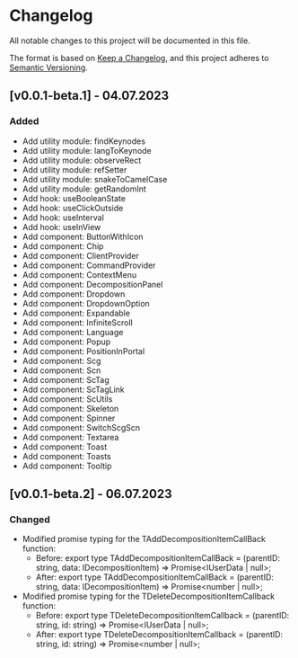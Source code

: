 # Changelog

All notable changes to this project will be documented in this file.

The format is based on [Keep a Changelog](https://keepachangelog.com/en/1.0.0/),
and this project adheres to [Semantic Versioning](https://semver.org/spec/v2.0.0.html).

## [v0.0.1-beta.1] - 04.07.2023
### Added
- Add utility module: findKeynodes
- Add utility module: langToKeynode
- Add utility module: observeRect
- Add utility module: refSetter
- Add utility module: snakeToCamelCase
- Add utility module: getRandomInt
- Add hook: useBooleanState
- Add hook: useClickOutside
- Add hook: useInterval
- Add hook: useInView
- Add component: ButtonWithIcon
- Add component: Chip
- Add component: ClientProvider
- Add component: CommandProvider
- Add component: ContextMenu
- Add component: DecompositionPanel
- Add component: Dropdown
- Add component: DropdownOption
- Add component: Expandable
- Add component: InfiniteScroll
- Add component: Language
- Add component: Popup
- Add component: PositionInPortal
- Add component: Scg
- Add component: Scn
- Add component: ScTag
- Add component: ScTagLink
- Add component: ScUtils
- Add component: Skeleton
- Add component: Spinner
- Add component: SwitchScgScn
- Add component: Textarea
- Add component: Toast
- Add component: Toasts
- Add component: Tooltip

## [v0.0.1-beta.2] - 06.07.2023
### Changed
- Modified promise typing for the TAddDecompositionItemCallBack function:
    - Before: export type TAddDecompositionItemCallBack = (parentID: string, data: IDecompositionItem) => Promise<IUserData | null>;
    - After: export type TAddDecompositionItemCallBack = (parentID: string, data: IDecompositionItem) => Promise<number | null>;
- Modified promise typing for the TDeleteDecompositionItemCallback function:
    - Before: export type TDeleteDecompositionItemCallback = (parentID: string, id: string) => Promise<IUserData | null>;
    - After: export type TDeleteDecompositionItemCallback = (parentID: string, id: string) => Promise<number | null>;
    
